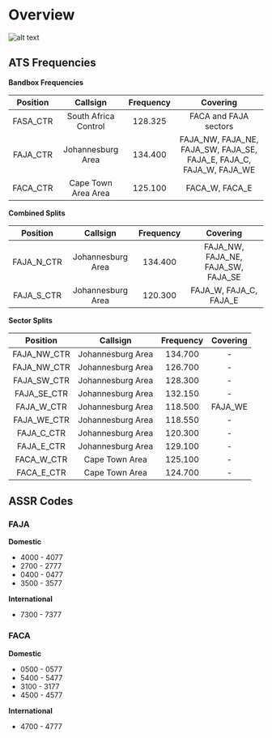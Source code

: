 # Overview

![alt text](image.png)


## ATS Frequencies

**Bandbox Frequencies**

| Position    | Callsign              | Frequency | Covering             |
| :---------: | :---------: | :---------: | :---------: |
| FASA_CTR | South Africa Control | 128.325 | FACA and FAJA sectors |
| FAJA_CTR    | Johannesburg Area     | 134.400   | FAJA_NW, FAJA_NE, FAJA_SW, FAJA_SE, FAJA_E, FAJA_C, FAJA_W, FAJA_WE |
| FACA_CTR    | Cape Town Area Area     | 125.100   | FACA_W, FACA_E |

**Combined Splits**

| Position    | Callsign              | Frequency | Covering             |
| :---------: | :---------: | :---------: | :---------: |
| FAJA_N_CTR    | Johannesburg Area     | 134.400   | FAJA_NW, FAJA_NE, FAJA_SW, FAJA_SE|
| FAJA_S_CTR    | Johannesburg Area     | 120.300   | FAJA_W, FAJA_C, FAJA_E |

**Sector Splits**

| Position    | Callsign              | Frequency | Covering             |
| :---------: | :---------: | :---------: | :---------: |
| FAJA_NW_CTR    | Johannesburg Area     | 134.700   | -                   |
| FAJA_NW_CTR    | Johannesburg Area     | 126.700   | -                   |
| FAJA_SW_CTR    | Johannesburg Area     | 128.300   | -                   |
| FAJA_SE_CTR    | Johannesburg Area     | 132.150   | -                   |
| FAJA_W_CTR    | Johannesburg Area     | 118.500   | FAJA_WE |
| FAJA_WE_CTR    | Johannesburg Area     | 118.550   | - |
| FAJA_C_CTR    | Johannesburg Area     | 120.300   | - |
| FAJA_E_CTR    | Johannesburg Area     | 129.100   | - |
| FACA_W_CTR    | Cape Town Area     | 125.100   | - |
| FACA_E_CTR    | Cape Town Area     | 124.700   | - |

## ASSR Codes

### FAJA

**Domestic**

* 4000 - 4077
* 2700 - 2777
* 0400 - 0477
* 3500 - 3577

**International**
* 7300 - 7377

### FACA

**Domestic**

* 0500 - 0577
* 5400 - 5477
* 3100 - 3177
* 4500 - 4577

**International**
* 4700 - 4777

